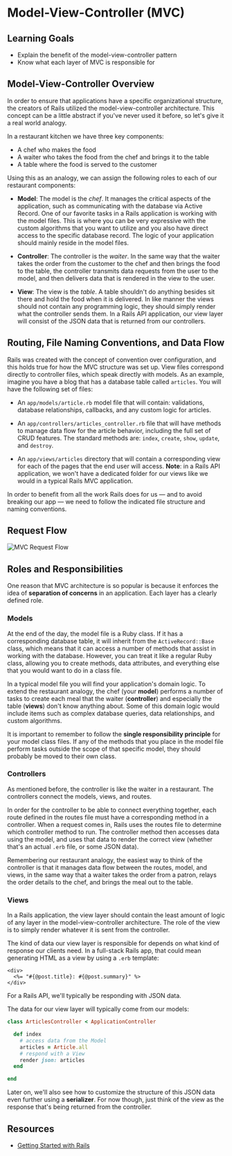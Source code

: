 # Model-View-Controller (MVC)

## Learning Goals

- Explain the benefit of the model-view-controller pattern
- Know what each layer of MVC is responsible for

## Model-View-Controller Overview

In order to ensure that applications have a specific organizational structure,
the creators of Rails utilized the model-view-controller architecture. This
concept can be a little abstract if you've never used it before, so let's give
it a real world analogy.

In a restaurant kitchen we have three key components:

- A chef who makes the food
- A waiter who takes the food from the chef and brings it to the table
- A table where the food is served to the customer

Using this as an analogy, we can assign the following roles to each of our
restaurant components:

- **Model**: The model is the _chef_. It manages the critical aspects of the
  application, such as communicating with the database via Active Record. One of
  our favorite tasks in a Rails application is working with the model files. This
  is where you can be very expressive with the custom algorithms that you want
  to utilize and you also have direct access to the specific database record.
  The logic of your application should mainly reside in the model files.

- **Controller**: The controller is the _waiter_. In the same way that the
  waiter takes the order from the customer to the chef and then brings the food
  to the table, the controller transmits data requests from the user to the
  model, and then delivers data that is rendered in the view to the user.

- **View**: The view is the _table_. A table shouldn't do anything besides sit
  there and hold the food when it is delivered. In like manner the views should
  not contain any programming logic, they should simply render what the
  controller sends them. In a Rails API application, our view layer will consist
  of the JSON data that is returned from our controllers.

## Routing, File Naming Conventions, and Data Flow

Rails was created with the concept of convention over configuration, and this
holds true for how the MVC structure was set up. View files correspond directly
to controller files, which speak directly with models. As an example, imagine
you have a blog that has a database table called `articles`. You will have the
following set of files:

- An `app/models/article.rb` model file that will contain: validations, database
  relationships, callbacks, and any custom logic for articles.

- An `app/controllers/articles_controller.rb` file that will have methods to manage
  data flow for the article behavior, including the full set of CRUD features.
  The standard methods are: `index`, `create`, `show`, `update`, and `destroy`.

- An `app/views/articles` directory that will contain a corresponding view for
  each of the pages that the end user will access. **Note**: in a Rails API
  application, we won't have a dedicated folder for our views like we would in a
  typical Rails MVC application.

In order to benefit from all the work Rails does for us — and to avoid breaking
our app — we need to follow the indicated file structure and naming conventions.

## Request Flow

![MVC Request Flow](https://s3.amazonaws.com/flatiron-bucket/readme-lessons/mvc_flow_updated.png)

## Roles and Responsibilities

One reason that MVC architecture is so popular is because it enforces the idea
of **separation of concerns** in an application. Each layer has a clearly
defined role.

### Models

At the end of the day, the model file is a Ruby class. If it has a corresponding
database table, it will inherit from the `ActiveRecord::Base` class, which means
that it can access a number of methods that assist in working with the database.
However, you can treat it like a regular Ruby class, allowing you to create
methods, data attributes, and everything else that you would want to do in a
class file.

In a typical model file you will find your application's domain logic. To extend
the restaurant analogy, the chef (your **model**) performs a number of tasks to
create each meal that the waiter (**controller**) and especially the table
(**views**) don't know anything about. Some of this domain logic would include
items such as complex database queries, data relationships, and custom
algorithms.

It is important to remember to follow the **single responsibility principle** for
your model class files. If any of the methods that you place in the model file
perform tasks outside the scope of that specific model, they should probably be
moved to their own class.

### Controllers

As mentioned before, the controller is like the waiter in a restaurant. The
controllers connect the models, views, and routes.

In order for the controller to be able to connect everything together, each
route defined in the routes file must have a corresponding method in a
controller. When a request comes in, Rails uses the routes file to determine
which controller method to run. The controller method then accesses data using
the model, and uses that data to render the correct view (whether that's an
actual `.erb` file, or some JSON data).

Remembering our restaurant analogy, the easiest way to think of the controller
is that it manages data flow between the routes, model, and views, in the same
way that a waiter takes the order from a patron, relays the order details to the
chef, and brings the meal out to the table.

### Views

In a Rails application, the view layer should contain the least amount of logic
of any layer in the model-view-controller architecture. The role of the view is
to simply render whatever it is sent from the controller.

The kind of data our view layer is responsible for depends on what kind of
response our clients need. In a full-stack Rails app, that could mean generating
HTML as a view by using a `.erb` template:

```erb
<div>
  <%= "#{@post.title}: #{@post.summary}" %>
</div>
```

For a Rails API, we'll typically be responding with JSON data.

The data for our view layer will typically come from our models:

```rb
class ArticlesController < ApplicationController

  def index
    # access data from the Model
    articles = Article.all
    # respond with a View
    render json: articles
  end

end
```

Later on, we'll also see how to customize the structure of this JSON data even
further using a **serializer**. For now though, just think of the view as the
response that's being returned from the controller.

## Resources

- [Getting Started with Rails](https://guides.rubyonrails.org/getting_started.html)
